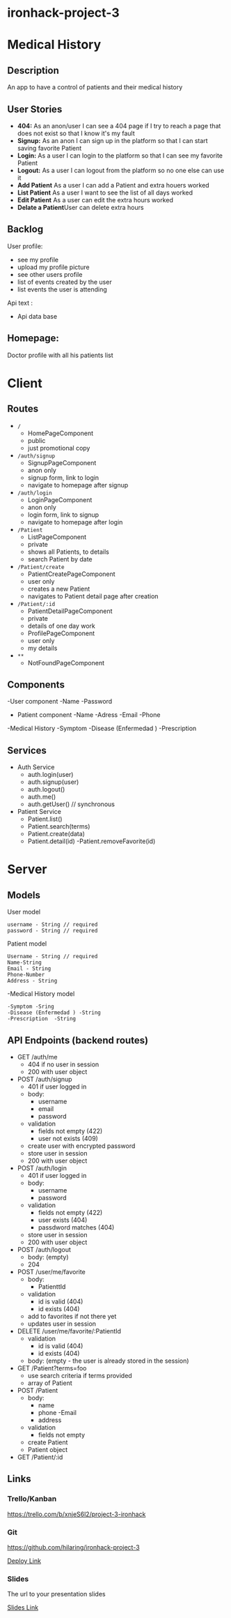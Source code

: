 # ironhack-project-3
# Medical History


## Description



An app to have a control of patients and their medical history

## User Stories

-  **404:** As an anon/user I can see a 404 page if I try to reach a page that does not exist so that I know it's my fault
-  **Signup:** As an anon I can sign up in the platform so that I can start saving favorite Patient
-  **Login:** As a user I can login to the platform so that I can see my favorite Patient
-  **Logout:** As a user I can logout from the platform so no one else can use it
-  **Add Patient** As a user I can add a Patient and extra houers worked
-  **List Patient** As a user I want to see the list of all days worked
-  **Edit  Patient** As a user can edit the extra hours worked
-  **Delate a  Patient**User can delete extra hours 

## Backlog

User profile:
- see my profile
- upload my profile picture
- see other users profile
- list of events created by the user
- list events the user is attending

Api text :
- Api data base

Homepage:
- 
Doctor profile with all his patients list 
  
# Client

## Routes

- `/`
  - HomePageComponent
  - public
  - just promotional copy
- `/auth/signup`
  - SignupPageComponent
  - anon only
  - signup form, link to login
  - navigate to homepage after signup
- `/auth/login`
  - LoginPageComponent
  - anon only
  - login form, link to signup
  - navigate to homepage after login
- `/Patient` 
  - ListPageComponent
  - private
  - shows all Patients,  to details
  - search Patient by date
- `/Patient/create` 
  - PatientCreatePageComponent
  - user only
  - creates a new Patient
  - navigates to Patient detail page after creation
- `/Patient/:id` 
  - PatientDetailPageComponent 
  - private
  - details of one day work
  - ProfilePageComponent
  - user only
  - my details
- `**`
  - NotFoundPageComponent


## Components
-User component
-Name
-Password

- Patient component
-Name
-Adress 
-Email
-Phone

-Medical History
-Symptom 
-Disease (Enfermedad )
-Prescription  


## Services

- Auth Service
  - auth.login(user)
  - auth.signup(user)
  - auth.logout()
  - auth.me()
  - auth.getUser() // synchronous
- Patient Service
  - Patient.list()
  - Patient.search(terms)
  - Patient.create(data)
  - Patient.detail(id)
  -Patient.removeFavorite(id)   

# Server

## Models

User model

```
username - String // required
password - String // required

```

Patient model

```
Username - String // required
Name-String
Email - String
Phone-Number
Address - String
```

-Medical History model
```
-Symptom -Sring
-Disease (Enfermedad ) -String
-Prescription  -String

```
## API Endpoints (backend routes)

- GET /auth/me
  - 404 if no user in session
  - 200 with user object
- POST /auth/signup
  - 401 if user logged in
  - body:
    - username
    - email
    - password
  - validation
    - fields not empty (422)
    - user not exists (409)
  - create user with encrypted password
  - store user in session
  - 200 with user object
- POST /auth/login
  - 401 if user logged in
  - body:
    - username
    - password
  - validation
    - fields not empty (422)
    - user exists (404)
    - passdword matches (404)
  - store user in session
  - 200 with user object
- POST /auth/logout
  - body: (empty)
  - 204
- POST /user/me/favorite
  - body:
    - PatienttId
  - validation
    - id is valid (404)
    - id exists (404)
  - add to favorites if not there yet
  - updates user in session
- DELETE /user/me/favorite/:PatientId
  - validation
    - id is valid (404)
    - id exists (404)
  - body: (empty - the user is already stored in the session)
- GET /Patient?terms=foo
  - use search criteria if terms provided
  - array of Patient
- POST /Patient
  - body:
    - name
    - phone
    -Email
    - address
  - validation
    - fields not empty
  - create Patient
  - Patient object
- GET /Patient/:id

  

## Links

### Trello/Kanban
https://trello.com/b/xnjeS6l2/project-3-ironhack

### Git

https://github.com/hilaring/ironhack-project-3


[Deploy Link](http://heroku.com)

### Slides

The url to your presentation slides

[Slides Link](http://slides.com)
